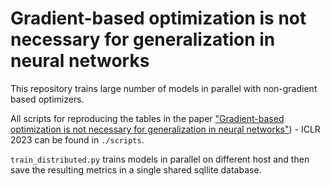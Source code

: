 # Gradient-based optimization is not necessary for generalization in neural networks

This repository trains large number of models in parallel with non-gradient based optimizers.

All scripts for reproducing the tables in the paper ["Gradient-based optimization is not necessary for generalization in neural networks"](https://openreview.net/forum?id=QC10RmRbZy9)) - ICLR 2023 can be found in `./scripts`. 

`train_distributed.py` trains models in parallel on different host and then save the resulting metrics in a single shared sqllite database.


